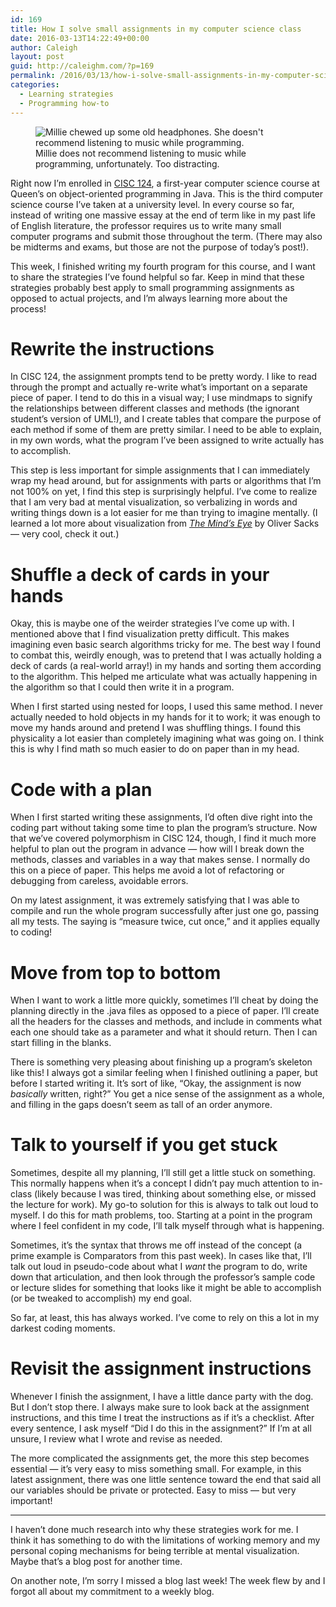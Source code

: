 ```yaml
---
id: 169
title: How I solve small assignments in my computer science class
date: 2016-03-13T14:22:49+00:00
author: Caleigh
layout: post
guid: http://caleighm.com/?p=169
permalink: /2016/03/13/how-i-solve-small-assignments-in-my-computer-science-class/
categories:
  - Learning strategies
  - Programming how-to
---
```

<figure id="attachment_170" style="width: 375px" class="wp-caption alignleft"><img class="wp-image-170" src="http://i2.wp.com/caleighm.com/wp-content/uploads/2016/03/10996505_10101051216386541_4344232841768603328_o.jpg?resize=375%2C502" alt="Millie chewed up some old headphones. She doesn't recommend listening to music while programming." srcset="http://i2.wp.com/caleighm.com/wp-content/uploads/2016/03/10996505_10101051216386541_4344232841768603328_o.jpg?resize=765%2C1024 765w, http://i2.wp.com/caleighm.com/wp-content/uploads/2016/03/10996505_10101051216386541_4344232841768603328_o.jpg?resize=224%2C300 224w, http://i2.wp.com/caleighm.com/wp-content/uploads/2016/03/10996505_10101051216386541_4344232841768603328_o.jpg?resize=768%2C1028 768w, http://i2.wp.com/caleighm.com/wp-content/uploads/2016/03/10996505_10101051216386541_4344232841768603328_o.jpg?w=956 956w" sizes="(max-width: 375px) 100vw, 375px" data-recalc-dims="1" /><figcaption class="wp-caption-text">Millie does not recommend listening to music while programming, unfortunately. Too distracting.</figcaption></figure> 

Right now I&#8217;m enrolled in [CISC 124](http://courses.caslab.queensu.ca/cisc124/), a first-year computer science course at Queen&#8217;s on object-oriented programming in Java. This is the third computer science course I&#8217;ve taken at a university level. In every course so far, instead of writing one massive essay at the end of term like in my past life of English literature, the professor requires us to write many small computer programs and submit those throughout the term. (There may also be midterms and exams, but those are not the purpose of today&#8217;s post!).

This week, I finished writing my fourth program for this course, and I want to share the strategies I&#8217;ve found helpful so far. Keep in mind that these strategies probably best apply to small programming assignments as opposed to actual projects, and I&#8217;m always learning more about the process!

# Rewrite the instructions

In CISC 124, the assignment prompts tend to be pretty wordy. I like to read through the prompt and actually re-write what&#8217;s important on a separate piece of paper. I tend to do this in a visual way; I use mindmaps to signify the relationships between different classes and methods (the ignorant student&#8217;s version of UML!), and I create tables that compare the purpose of each method if some of them are pretty similar. I need to be able to explain, in my own words, what the program I&#8217;ve been assigned to write actually has to accomplish.

This step is less important for simple assignments that I can immediately wrap my head around, but for assignments with parts or algorithms that I&#8217;m not 100% on yet, I find this step is surprisingly helpful. I&#8217;ve come to realize that I am very bad at mental visualization, so verbalizing in words and writing things down is a lot easier for me than trying to imagine mentally. (I learned a lot more about visualization from _[The Mind&#8217;s Eye](http://www.oliversacks.com/books-by-oliver-sacks/the-minds-eye/)_ by Oliver Sacks &#8212; very cool, check it out.)

# Shuffle a deck of cards in your hands

Okay, this is maybe one of the weirder strategies I&#8217;ve come up with. I mentioned above that I find visualization pretty difficult. This makes imagining even basic search algorithms tricky for me. The best way I found to combat this, weirdly enough, was to pretend that I was actually holding a deck of cards (a real-world array!) in my hands and sorting them according to the algorithm. This helped me articulate what was actually happening in the algorithm so that I could then write it in a program.

When I first started using nested for loops, I used this same method. I never actually needed to hold objects in my hands for it to work; it was enough to move my hands around and pretend I was shuffling things. I found this physicality a lot easier than completely imagining what was going on. I think this is why I find math so much easier to do on paper than in my head.

# Code with a plan

When I first started writing these assignments, I&#8217;d often dive right into the coding part without taking some time to plan the program&#8217;s structure. Now that we&#8217;ve covered polymorphism in CISC 124, though, I find it much more helpful to plan out the program in advance &#8212; how will I break down the methods, classes and variables in a way that makes sense. I normally do this on a piece of paper. This helps me avoid a lot of refactoring or debugging from careless, avoidable errors.

On my latest assignment, it was extremely satisfying that I was able to compile and run the whole program successfully after just one go, passing all my tests. The saying is &#8220;measure twice, cut once,&#8221; and it applies equally to coding!

# Move from top to bottom

When I want to work a little more quickly, sometimes I&#8217;ll cheat by doing the planning directly in the .java files as opposed to a piece of paper. I&#8217;ll create all the headers for the classes and methods, and include in comments what each one should take as a parameter and what it should return. Then I can start filling in the blanks.

There is something very pleasing about finishing up a program&#8217;s skeleton like this! I always got a similar feeling when I finished outlining a paper, but before I started writing it. It&#8217;s sort of like, &#8220;Okay, the assignment is now _basically_ written, right?&#8221; You get a nice sense of the assignment as a whole, and filling in the gaps doesn&#8217;t seem as tall of an order anymore.

# Talk to yourself if you get stuck

Sometimes, despite all my planning, I&#8217;ll still get a little stuck on something. This normally happens when it&#8217;s a concept I didn&#8217;t pay much attention to in-class (likely because I was tired, thinking about something else, or missed the lecture for work). My go-to solution for this is always to talk out loud to myself. I do this for math problems, too. Starting at a point in the program where I feel confident in my code, I&#8217;ll talk myself through what is happening.

Sometimes, it&#8217;s the syntax that throws me off instead of the concept (a prime example is Comparators from this past week). In cases like that, I&#8217;ll talk out loud in pseudo-code about what I _want_ the program to do, write down that articulation, and then look through the professor&#8217;s sample code or lecture slides for something that looks like it might be able to accomplish (or be tweaked to accomplish) my end goal.

So far, at least, this has always worked. I&#8217;ve come to rely on this a lot in my darkest coding moments.

# Revisit the assignment instructions

Whenever I finish the assignment, I have a little dance party with the dog. But I don&#8217;t stop there. I always make sure to look back at the assignment instructions, and this time I treat the instructions as if it&#8217;s a checklist. After every sentence, I ask myself &#8220;Did I do this in the assignment?&#8221; If I&#8217;m at all unsure, I review what I wrote and revise as needed.

The more complicated the assignments get, the more this step becomes essential &#8212; it&#8217;s very easy to miss something small. For example, in this latest assignment, there was one little sentence toward the end that said all our variables should be private or protected. Easy to miss &#8212; but very important!

* * *

I haven&#8217;t done much research into why these strategies work for me. I think it has something to do with the limitations of working memory and my personal coping mechanisms for being terrible at mental visualization. Maybe that&#8217;s a blog post for another time.

On another note, I&#8217;m sorry I missed a blog last week! The week flew by and I forgot all about my commitment to a weekly blog.

&nbsp;